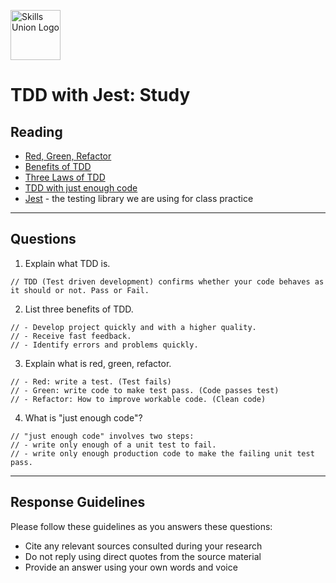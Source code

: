 [<img src="assets/images/su-logo.png" alt="Skills Union Logo" height="80px" />](https://www.skillsunion.com/)

# TDD with Jest: Study

## Reading

- [Red, Green, Refactor](https://medium.com/@tunkhine126/red-green-refactor-42b5b643b506)
- [Benefits of TDD](https://dzone.com/articles/20-benefits-of-test-driven-development)
- [Three Laws of TDD](https://qualitycoding.org/3-laws-tdd/)
- [TDD with just enough code](https://www.thinktocode.com/2018/02/05/what-is-tdd/)
- [Jest](https://jestjs.io/) - the testing library we are using for class practice

---

## Questions

1. Explain what TDD is.

```
// TDD (Test driven development) confirms whether your code behaves as it should or not. Pass or Fail.
```

2. List three benefits of TDD.

```
// - Develop project quickly and with a higher quality.
// - Receive fast feedback.
// - Identify errors and problems quickly.
```

3. Explain what is red, green, refactor.

```
// - Red: write a test. (Test fails)
// - Green: write code to make test pass. (Code passes test)
// - Refactor: How to improve workable code. (Clean code)
```

4. What is "just enough code"?

```
// "just enough code" involves two steps:
// - write only enough of a unit test to fail.
// - write only enough production code to make the failing unit test pass.
```

---

## Response Guidelines

Please follow these guidelines as you answers these questions:

- Cite any relevant sources consulted during your research
- Do not reply using direct quotes from the source material
- Provide an answer using your own words and voice
